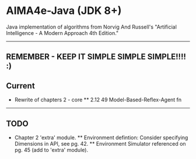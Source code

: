 # AIMA4e-Java (JDK 8+)
Java implementation of algorithms from Norvig And Russell's "Artificial Intelligence - A Modern Approach 4th Edition."

---

## REMEMBER - KEEP IT SIMPLE SIMPLE SIMPLE!!!! :)

## Current
* Rewrite of chapters 2 - core
** 2.12	49	Model-Based-Reflex-Agent        fn
---

## TODO
*  Chapter 2 'extra' module.
** Environment defintion: Consider specifying Dimensions in API, see pg. 42.
** Environment Simulator referenced on pg. 45 (add to 'extra' module).


